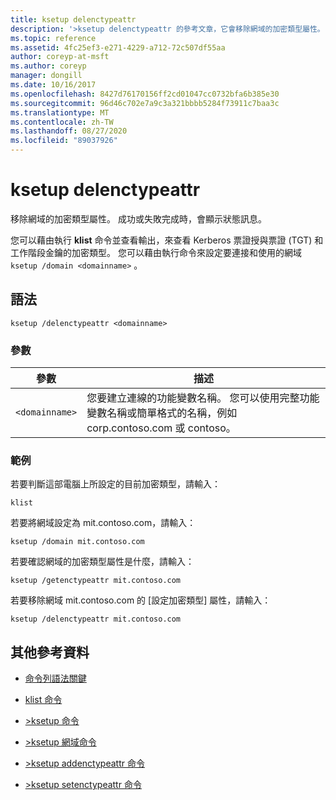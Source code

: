 ```yaml
---
title: ksetup delenctypeattr
description: '>ksetup delenctypeattr 的參考文章，它會移除網域的加密類型屬性。'
ms.topic: reference
ms.assetid: 4fc25ef3-e271-4229-a712-72c507df55aa
author: coreyp-at-msft
ms.author: coreyp
manager: dongill
ms.date: 10/16/2017
ms.openlocfilehash: 8427d76170156ff2cd01047cc0732bfa6b385e30
ms.sourcegitcommit: 96d46c702e7a9c3a321bbbb5284f73911c7baa3c
ms.translationtype: MT
ms.contentlocale: zh-TW
ms.lasthandoff: 08/27/2020
ms.locfileid: "89037926"
---
```

# <a name="ksetup-delenctypeattr"></a>ksetup delenctypeattr

移除網域的加密類型屬性。 成功或失敗完成時，會顯示狀態訊息。

您可以藉由執行 **klist** 命令並查看輸出，來查看 Kerberos 票證授與票證 (TGT) 和工作階段金鑰的加密類型。 您可以藉由執行命令來設定要連接和使用的網域 `ksetup /domain <domainname>` 。

## <a name="syntax"></a>語法

```
ksetup /delenctypeattr <domainname>
```

### <a name="parameters"></a>參數

| 參數 | 描述 |
| ----------| ----------- |
| `<domainname>` | 您要建立連線的功能變數名稱。 您可以使用完整功能變數名稱或簡單格式的名稱，例如 corp.contoso.com 或 contoso。 |

### <a name="examples"></a>範例

若要判斷這部電腦上所設定的目前加密類型，請輸入：

```
klist
```

若要將網域設定為 mit.contoso.com，請輸入：

```
ksetup /domain mit.contoso.com
```

若要確認網域的加密類型屬性是什麼，請輸入：

```
ksetup /getenctypeattr mit.contoso.com
```

若要移除網域 mit.contoso.com 的 [設定加密類型] 屬性，請輸入：

```
ksetup /delenctypeattr mit.contoso.com
```

## <a name="additional-references"></a>其他參考資料

- [命令列語法關鍵](command-line-syntax-key.md)

- [klist 命令](klist.md)

- [>ksetup 命令](ksetup.md)

- [>ksetup 網域命令](ksetup-domain.md)

- [>ksetup addenctypeattr 命令](ksetup-addenctypeattr.md)

- [>ksetup setenctypeattr 命令](ksetup-setenctypeattr.md)
